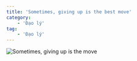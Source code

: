 ```yaml
---
title: 'Sometimes, giving up is the best move'
category:
    - 'Đạo lý'
tag:
    - 'Đạo lý'
---
```

![Sometimes, giving up is the move](/375040622_796486612477114_363331424922496619_n.jpg "Sometimes, giving up is the move")
